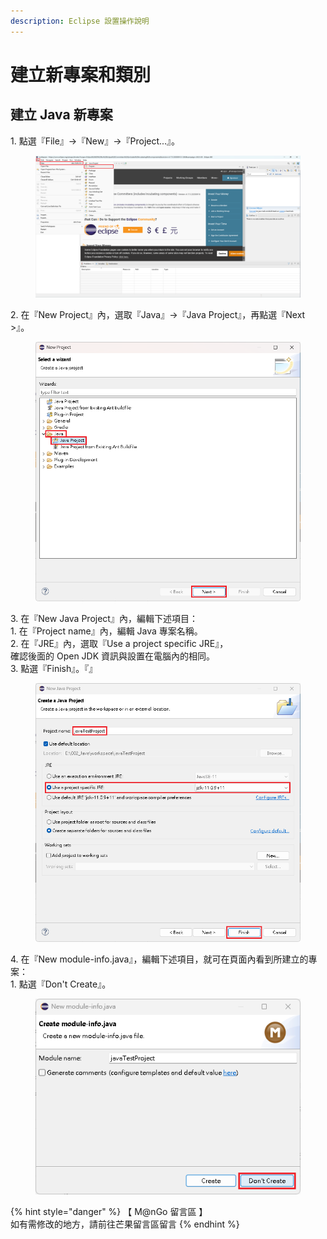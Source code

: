 ```yaml
---
description: Eclipse 設置操作說明
---
```


# 建立新專案和類別

## 建立 Java 新專案

1\. 點選『File』->『New』->『Project...』。

<figure><img src="../../../../../.gitbook/assets/0022.png" alt=""><figcaption></figcaption></figure>

2\. 在『New Project』內，選取『Java』->『Java Project』，再點選『Next >』。

<figure><img src="../../../../../.gitbook/assets/0023.png" alt=""><figcaption></figcaption></figure>

3\. 在『New Java Project』內，編輯下述項目：\
&#x20;   1\. 在『Project name』內，編輯 Java 專案名稱。\
&#x20;   2\. 在『JRE』內，選取『Use a project specific JRE』，\
&#x20;       確認後面的 Open JDK 資訊與設置在電腦內的相同。\
&#x20;   3\. 點選『Finish』。『』

<figure><img src="../../../../../.gitbook/assets/0024.png" alt=""><figcaption></figcaption></figure>

4\. 在『New module-info.java』，編輯下述項目，就可在頁面內看到所建立的專案：\
&#x20;   1\. 點選『Don't Create』。

<figure><img src="../../../../../.gitbook/assets/0025.png" alt=""><figcaption></figcaption></figure>



{% hint style="danger" %}
【 M@nGo 留言區 】\
如有需修改的地方，請前往芒果留言區留言
{% endhint %}
